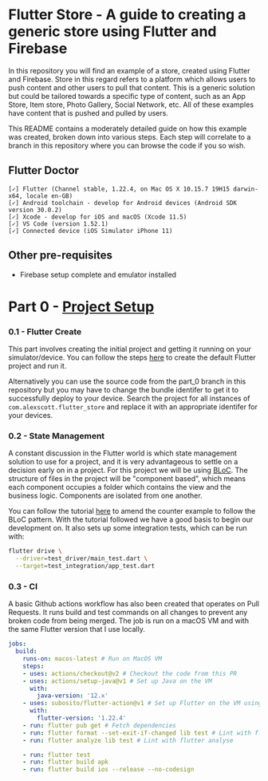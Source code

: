# Flutter Store - A guide to creating a generic store using Flutter and Firebase

In this repository you will find an example of a store, created using Flutter and Firebase. Store in this regard refers to a platform which allows users to push content and other users to pull that content. This is a generic solution but could be tailored towards a specific type of content, such as an App Store, Item store, Photo Gallery, Social Network, etc. All of these examples have content that is pushed and pulled by users.

This README contains a moderately detailed guide on how this example was created, broken down into various steps. Each step will correlate to a branch in this repository where you can browse the code if you so wish.

## Flutter Doctor

```
[✓] Flutter (Channel stable, 1.22.4, on Mac OS X 10.15.7 19H15 darwin-x64, locale en-GB)
[✓] Android toolchain - develop for Android devices (Android SDK version 30.0.2)
[✓] Xcode - develop for iOS and macOS (Xcode 11.5)
[✓] VS Code (version 1.52.1)
[✓] Connected device (iOS Simulator iPhone 11)
```

## Other pre-requisites

- Firebase setup complete and emulator installed


# Part 0 - [Project Setup](https://github.com/Alexander-Scott/flutter_store/tree/part_0_project_setup)

### 0.1 - Flutter Create

This part involves creating the initial project and getting it running on your simulator/device. You can follow the steps [here](https://flutter.dev/docs/get-started/install) to create the default Flutter project and run it.

Alternatively you can use the source code from the part_0 branch in this repository but you may have to change the bundle identifer to get it to successfully deploy to your device. Search the project for all instances of `com.alexscott.flutter_store` and replace it with an appropriate identifer for your devices.

### 0.2 - State Management

A constant discussion in the Flutter world is which state management solution to use for a project, and it is very advantageous to settle on a decision early on in a project. For this project we will be using [BLoC](https://bloclibrary.dev/#/). The structure of files in the project will be "component based", which means each component occupies a folder which contains the view and the business logic. Components are isolated from one another.

You can follow the tutorial [here](https://bloclibrary.dev/#/fluttercountertutorial) to amend the counter example to follow the BLoC pattern. With the tutorial followed we have a good basis to begin our development on. It also sets up some integration tests, which can be run with:

```bash
flutter drive \
  --driver=test_driver/main_test.dart \
  --target=test_integration/app_test.dart
```

### 0.3 - CI

A basic Github actions workflow has also been created that operates on Pull Requests. It runs build and test commands on all changes to prevent any broken code from being merged. The job is run on a macOS VM and with the same Flutter version that I use locally.

```yaml
jobs:
  build:
    runs-on: macos-latest # Run on MacOS VM
    steps:
    - uses: actions/checkout@v2 # Checkout the code from this PR
    - uses: actions/setup-java@v1 # Set up Java on the VM
      with:
        java-version: '12.x'
    - uses: subosito/flutter-action@v1 # Set up Flutter on the VM using the specified version
      with:
        flutter-version: '1.22.4'
    - run: flutter pub get # Fetch dependencies
    - run: flutter format --set-exit-if-changed lib test # Lint with flutter format
    - run: flutter analyze lib test # Lint with flutter analyse

    - run: flutter test
    - run: flutter build apk
    - run: flutter build ios --release --no-codesign
```
